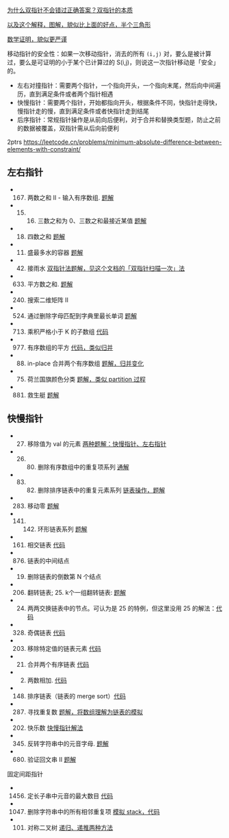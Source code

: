 

[为什么双指针不会错过正确答案？双指针的本质](https://leetcode.cn/problems/sum-of-square-numbers/solutions/748260/shuang-zhi-zhen-de-ben-zhi-er-wei-ju-zhe-ebn3/)

[以及这个解释，图解，貌似比上面的好点，半个三角形](https://leetcode.cn/problems/container-with-most-water/solutions/94102/on-shuang-zhi-zhen-jie-fa-li-jie-zheng-que-xing-tu/)

[数学证明，貌似更严谨](https://leetcode.cn/problems/container-with-most-water/solutions/1/shuang-zhi-zhen-fa-zheng-que-xing-zheng-ming-by-r3/)

移动指针的安全性：如果一次移动指针，消去的所有 `(i,j)` 对，要么是被计算过，要么是可证明的小于某个已计算过的 S(i,j)，则说这一次指针移动是「安全」的。



- 左右对撞指针：需要两个指针，一个指向开头，一个指向末尾，然后向中间遍历，直到满足条件或者两个指针相遇
- 快慢指针：需要两个指针，开始都指向开头，根据条件不同，快指针走得快，慢指针走的慢，直到满足条件或者快指针走到结尾
- 后序指针：常规指针操作是从前向后便利，对于合并和替换类型题，防止之前的数据被覆盖，双指针需从后向前便利


2ptrs
https://leetcode.cn/problems/minimum-absolute-difference-between-elements-with-constraint/


## 左右指针

- 167. 两数之和 II - 输入有序数组. [题解](leet-167-两数和ii有序的.md)
- 15. 16. 三数之和为 0、三数之和最接近某值 [题解](leet-15-16-三数之和.md)
- 18. 四数之和 [题解](leet-18-四数之和.md)
- 11. 盛最多水的容器 [题解](leet-11-盛最多水的容器.md)
- 42. 接雨水 [双指针法题解，见这个文档的「双指针扫描一次」法](../monotonic-stack-queue/leet-42-接雨水多种方法.md#双指针扫描一次)
- 633. 平方数之和. [题解](https://leetcode.cn/problems/sum-of-square-numbers/submissions/471271654/)
- 240. 搜索二维矩阵 II
- 524. 通过删除字母匹配到字典里最长单词 [题解](leet-524-通过删除字母匹配到字典里最长单词.md)
- 713. 乘积严格小于 K 的子数组 [代码](https://leetcode.cn/problems/subarray-product-less-than-k/submissions/503025321/)
- 977. 有序数组的平方 [代码，类似归并](https://leetcode.cn/problems/squares-of-a-sorted-array/submissions/503031908/)
- 88. in-place 合并两个有序数组 [题解，归并变化](https://leetcode.cn/problems/merge-sorted-array/submissions/471274273/)
- 75. 荷兰国旗颜色分类 [题解，类似 partition 过程](leet-75-荷兰国旗颜色分类.md)
- 881. 救生艇 [题解](leet-881-救生艇.md)

## 快慢指针

- 27. 移除值为 val 的元素 [两种题解：快慢指针、左右指针](leet-27-移除元素.md)
- 26. 80. 删除有序数组中的重复项系列 [通解](leet-26-80-删除有序数组中的重复项.md)
- 83. 82. 删除排序链表中的重复元素系列 [链表操作，题解](leet-83-82-删除排序链表中的重复元素.md)

- 283. 移动零 [题解](leet-283-移动〇.md)

- 141. 142. 环形链表系列 [题解](leet-141-142-环形链表.md)
- 161. 相交链表 [代码](https://leetcode.cn/problems/intersection-of-two-linked-lists/submissions/503365899/)
- 876. 链表的中间结点
- 19. 删除链表的倒数第 N 个结点
- 206. 翻转链表; 25. k个一组翻转链表: [题解](leet-206-25-翻转链表-k个一组翻转链表.md)
- 24. 两两交换链表中的节点。可认为是 25 的特例，但这里没用 25 的解法：[代码](https://leetcode.cn/problems/swap-nodes-in-pairs/submissions/475738529/)

- 328. 奇偶链表 [代码](https://leetcode.cn/problems/odd-even-linked-list/submissions/503371882/)
- 203. 移除特定值的链表元素 [代码](https://leetcode.cn/problems/remove-linked-list-elements/submissions/503373893/)
- 21. 合并两个有序链表 [代码](https://leetcode.cn/problems/merge-two-sorted-lists/submissions/475623607/)
- 2. 两数相加. [代码](https://leetcode.cn/problems/add-two-numbers/submissions/475726869/)
- 148. 排序链表（链表的 merge sort）[代码](https://leetcode.cn/problems/sort-list/submissions/475867769/)

- 287. 寻找重复数 [题解，将数组理解为链表的模拟](leet-287-寻找重复数.md)
- 202. 快乐数 [快慢指针解法](leet-202-快乐数.md)

- 345. 反转字符串中的元音字母. [题解](https://leetcode.cn/problems/reverse-vowels-of-a-string/submissions/502688780/)
- 680. 验证回文串 II [题解](https://leetcode.cn/problems/valid-palindrome-ii/submissions/502693587/)


固定间距指针
- 1456. 定长子串中元音的最大数目 [代码](https://leetcode.cn/problems/maximum-number-of-vowels-in-a-substring-of-given-length/submissions/503089055/)

- 1047. 删除字符串中的所有相邻重复项 [模拟 stack，代码](https://leetcode.cn/problems/remove-all-adjacent-duplicates-in-string/submissions/503099531/)

- 101. 对称二叉树 [递归、递推两种方法](https://leetcode.cn/problems/symmetric-tree/submissions/475784579/)

